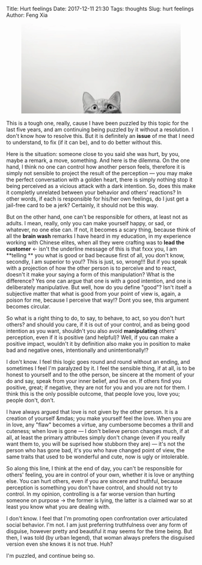 Title: Hurt feelings
Date: 2017-12-11 21:30
Tags: thoughts
Slug: hurt feelings
Author: Feng Xia

<figure class="col s12">
  <img src="/images/stock-photo-14009067.jpg"/>
</figure>

This is a tough one, really, cause I have been puzzled by this topic
for the last five years, and am continuing being puzzled by it without
a resolution. I don't know how to resolve this. But it is definitely
an **issue** of me that I need to understand, to fix (if it can be),
and to do better without this.

Here is the situation: someone close to you said she was hurt, by you,
maybe a remark, a move, something. And here is the dilemma. On the one
hand, I think no one can control how another person feels, therefore
it is simply not sensible to project the result of the perception
&mdash; you may make the perfect conversation with a golden heart,
there is simply nothing stop it being perceived as a vicious attack
with a dark intention. So, does this make it completly unrelated
between your behavior and others' reactions? In other words, if each
is responsible for his/her own feelings, do I just get a jail-free
card to be a jerk? Certainly, it should not be this way.

But on the other hand, one can't be responsible for others, at least
not as adults. I mean, really, only you can make yourself happy, or
sad, or whatever, no one else can. If not, it becomes a scary thing,
because think of all the **brain wash** remarks I have heard in my
education, in my experience working with Chinese elites, when all they
were crafting was to **lead the customer** &larr; isn't the underline
message of this is that fxxx you, I am **telling ** you what is good
or bad because first of all, you don't know, secondly, I am superior
to you!? This is just, so, wrong!!! But if you speak with a projection
of how the other person is to perceive and to react, doesn't it make
your saying a form of this manipulation? What is the difference? Yes
one can argue that one is with a good intention, and one is
deliberately manipulative. But well, how do you define "good"? Isn't
itself a subjective matter that what is good from your point of view
is, again, a poison for me, because I perceive that way!? Dont you
see, this argument becomes circular.

So what is a right thing to do, to say, to behave, to act, so you
don't hurt others? and should you care, if it is out of your control,
and as being good intention as you want, shouldn't you also avoid
**manipulating** others' perception, even if it is positive (and
helpful)? Well, if you can make a positive impact, wouldn't it by
definition also make you in position to make bad and negative ones,
intentionally and unintentionally!?

I don't know. I feel this logic goes round and round without an
ending, and sometimes I feel I'm paralyzed by it. I feel the sensible
thing, if at all, is to be honest to yourself and to the othe person, 
be sincere at the moment of your do and say, speak from your inner
belief, and live on. If others find you positive, great; if negative,
they are not for you and you are not for them. I think this is the
only possible outcome, that people love you, love you; people don't,
don't.

I have always argued that love is not given by the other person. It is
a creation of yourself &mdas; you make yourself feel the love. When
you are in love, any "flaw" becomes a virtue, any cumbersome becomes a
thrill and cuteness; when love is gone &mdash; I don't believe person changes
much, if at all, at least the primary attributes simply don't change
(even if you really want them to, you will be suprised how stubborn
they are) &mdash; it's not the person who has gone bad, it's you who
have changed point of view, the same traits that used to be wonderful
and cute, now is ugly or intolerable.

So along this line, I think at the end of day, you can't be
responsible for others' feeling, you are in control of your own,
whether it is love or anything else. You can hurt others, even if you
are sincere and truthful, because perception is something you don't
have control, and should not try to control. In my opinion, 
controlling is a far worse version than hurting someone on purpose
&rarr; the former is lying, the latter is a claimed war so at least
you know what you are dealing with.

I don't know. I feel that I'm promoting open confrontation over
articulated social behavior. I'm not. I am just preferring
truthfulness over any form of disguise, however pretty and beautiful
it may seems for the time being. But then, I was told (by urban
legend), that woman always prefers the disguised version even she
knows it is not true. Huh?

I'm puzzled, and continue being so.
